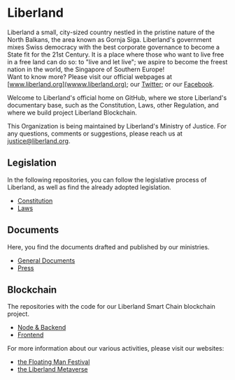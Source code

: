# Liberland
Liberland a small, city-sized country nestled in the pristine nature of the North Balkans, the area known as Gornja Siga. Liberland's government mixes Swiss democracy with the best corporate governance to become a State fit for the 21st Century. It is a place where those who want to live free in a free land can do so: to "live and let live"; we aspire to become the freest nation in the world, the Singapore of Southern Europe!  
Want to know more? Please visit our official webpages at [www.liberland.org](wwww.liberland.org); our [Twitter](https://twitter.com/Liberland_org); or our [Facebook](https://www.facebook.com/groups/liberland).

Welcome to Liberland's official home on GitHub, where we store Liberland's documentary base, such as the Constitution, Laws, other Regulation, and where we build project
Liberland Blockchain.

This Organization is being maintained by Liberland's Ministry of Justice. For any questions, comments or suggestions, please reach us at justice@liberland.org.

## Legislation
In the following repositories, you can follow the legislative process of Liberland, as well as find the already adopted legislation.
- [Constitution](https://github.com/liberland/constitution)  
- [Laws](https://github.com/liberland/laws)  

## Documents
Here, you find the documents drafted and published by our ministries.
- [General Documents](https://github.com/liberland/docs)  
- [Press](https://github.com/liberland/pressrelease)  

## Blockchain
The repositories with the code for our Liberland Smart Chain blockchain project.
- [Node & Backend](https://github.com/liberland/liberland_substrate)  
- [Frontend](https://github.com/liberland/liberland_frontend)  

For more information about our various activities, please visit our websites:
- [the Floating Man Festival](https://floatingman.ll.land)
- [the Liberland Metaverse](https://world.liberland.org)
